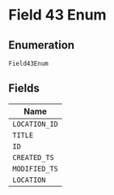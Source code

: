 
# Field 43 Enum

## Enumeration

`Field43Enum`

## Fields

| Name |
|  --- |
| `LOCATION_ID` |
| `TITLE` |
| `ID` |
| `CREATED_TS` |
| `MODIFIED_TS` |
| `LOCATION` |


